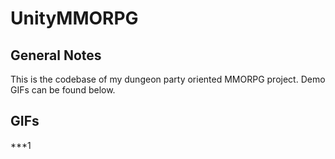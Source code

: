 # UnityMMORPG
## General Notes
This is the codebase of my dungeon party oriented MMORPG project. Demo GIFs can be found below.
<br> 
## GIFs
***1
